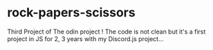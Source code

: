 # rock-papers-scissors

Third Project of The odin project !
The code is not clean but it's a first project in JS for 2, 3 years with my Discord.js project...
